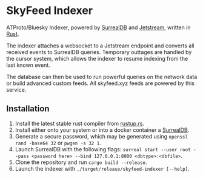 # SkyFeed Indexer
ATProto/Bluesky Indexer, powered by [SurrealDB](https://github.com/surrealdb/surrealdb) and [Jetstream](https://github.com/bluesky-social/jetstream), written in [Rust](https://www.rust-lang.org/).

The indexer attaches a websocket to a Jetstream endpoint and converts all received events to SurrealDB queries. Temporary outtages are handled by the cursor system, which allows the indexer to resume indexing from the last known event.

The database can then be used to run powerful queries on the network data or build advanced custom feeds. All skyfeed.xyz feeds are powered by this service.

## Installation
1. Install the latest stable rust compiler from [rustup.rs](https://rustup.rs/).
2. Install either onto your system or into a docker container a [SurrealDB](https://surrealdb.com/docs/surrealdb/installation/running).
3. Generate a secure password, which may be generated using `openssl rand -base64 32` or `pwgen -s 32 1`.
4. Launch SurrealDB with the following flags: `surreal start --user root --pass <password here> --bind 127.0.0.1:8000 <dbtype>:<dbfile>`.
5. Clone the repository and run `cargo build --release`.
6. Launch the indexer with `./target/release/skyfeed-indexer [--help]`.
